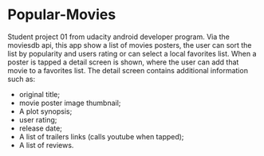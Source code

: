 # Popular-Movies
Student project 01 from udacity android developer program.
Via the moviesdb api, this app show a list of movies posters, the user can sort the list by popularity and users rating or can select a local favorites list.
When a poster is tapped a detail screen is shown, where the user can add that movie to a favorites list.
The detail screen contains additional information such as:
* original title;
* movie poster image thumbnail;
* A plot synopsis;
* user rating;
* release date;
* A list of trailers links (calls youtube when tapped);
* A list of reviews.
